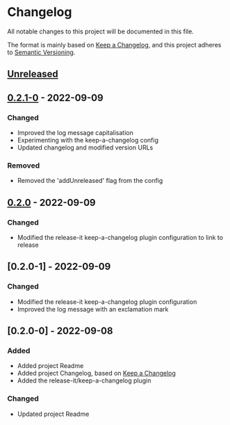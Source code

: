 # Changelog

All notable changes to this project will be documented in this file.

The format is mainly based on [Keep a Changelog](https://keepachangelog.com/en/1.0.0/),
and this project adheres to [Semantic Versioning](https://semver.org/spec/v2.0.0.html).

## [Unreleased]

## [0.2.1-0] - 2022-09-09

### Changed

- Improved the log message capitalisation
- Experimenting with the keep-a-changelog config
- Updated changelog and modified version URLs

### Removed

- Removed the 'addUnreleased' flag from the config

## [0.2.0] - 2022-09-09

### Changed

- Modified the release-it keep-a-changelog plugin configuration to link to release

## [0.2.0-1] - 2022-09-09

### Changed

- Modified the release-it keep-a-changelog plugin configuration
- Improved the log message with an exclamation mark

## [0.2.0-0] - 2022-09-08

### Added

- Added project Readme
- Added project Changelog, based on [Keep a Changelog](https://keepachangelog.com/en/1.0.0/)
- Added the release-it/keep-a-changelog plugin

### Changed

- Updated project Readme

[unreleased]: https://github.com/gatanaso/pkg-a/compare/v0.2.1-0...main
[0.2.1-0]: https://github.com/gatanaso/pkg-a/releases/tag/v0.2.1-0
[0.2.0]: https://github.com/gatanaso/pkg-a/releases/tag/v0.2.0
